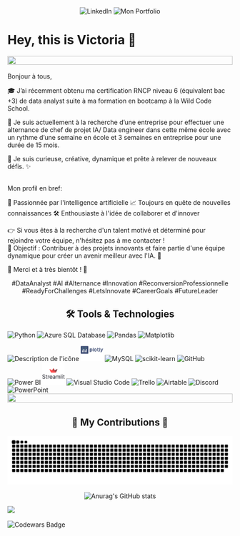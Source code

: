    <div align="center"><a href="https://www.linkedin.com/in/victoria-boyer2/" target="_blank" style="text-decoration:none;">
  <img src="https://img.shields.io/badge/LinkedIn-%230077B5.svg?style=for-the-badge&logo=linkedin&logoColor=white" alt="LinkedIn">
</a>
<a href="https://github.com/victoria-1989/portfolio" target="_blank" style="text-decoration:none;">
  <img src="https://img.shields.io/badge/Mon_Portfolio-37a779?style=for-the-badge" alt="Mon Portfolio">
</a> </div>

# Hey, this is Victoria 👋
<img src="https://i.imgur.com/dBaSKWF.gif" height="20" width="100%">

Bonjour à tous,<br>

🎓 J’ai récemment obtenu ma certification RNCP niveau 6 (équivalent bac +3) de data analyst suite à ma formation en bootcamp à la Wild Code School. 

🚀 Je suis actuellement à la recherche d’une entreprise pour effectuer une alternance de chef de projet IA/ Data engineer dans cette même école avec un rythme d’une semaine en école et 3 semaines en entreprise pour une durée de 15 mois.

💪 Je suis curieuse, créative, dynamique et prête à relever de nouveaux défis. ✨

<br>
Mon profil en bref:

🤖 Passionnée par l'intelligence artificielle
📈 Toujours en quête de nouvelles connaissances
🛠️ Enthousiaste à l'idée de collaborer et d'innover

👉 Si vous êtes à la recherche d'un talent motivé et déterminé pour rejoindre votre équipe, n'hésitez pas à me contacter !<br>
🎯 Objectif : Contribuer à des projets innovants et faire partie d'une équipe dynamique pour créer un avenir meilleur avec l'IA. 🚀<br>

🙏 Merci et à très bientôt ! 🌟<br>

<div align="center">#DataAnalyst #AI #Alternance #Innovation #ReconversionProfessionnelle #ReadyForChallenges #LetsInnovate #CareerGoals #FutureLeader
</div>

<div align="center">
  <h2>🛠️ Tools & Technologies</h2>
</div>

<div 
  <img src="https://cdn.jsdelivr.net/gh/devicons/devicon@latest/icons/python/python-original.svg" alt="Python" width="50" height="50" />
  <img src="https://cdn.jsdelivr.net/gh/devicons/devicon@latest/icons/python/python-original-wordmark.svg" alt="Python" width="50" height="50" />
  <img src="https://cdn.jsdelivr.net/gh/devicons/devicon@latest/icons/azuresqldatabase/azuresqldatabase-original.svg" alt="Azure SQL Database" width="50" height="50" />
  <img src="https://cdn.jsdelivr.net/gh/devicons/devicon@latest/icons/pandas/pandas-original-wordmark.svg" alt="Pandas" width="50" height="50" />
  <img src="https://cdn.jsdelivr.net/gh/devicons/devicon@latest/icons/matplotlib/matplotlib-original-wordmark.svg" alt="Matplotlib" width="50" height="50" />
  <img src="https://user-images.githubusercontent.com/315810/92254613-279c8000-ee9f-11ea-9b73-5622a7d95f3f.png" alt="Description de l'icône" width="50" height="50" />
  <img src="https://github.com/devicons/devicon/blob/master/icons/plotly/plotly-original-wordmark.svg" alt="Plotly" width="50" height="50" />
  <img src="https://upload.wikimedia.org/wikipedia/fr/6/62/MySQL.svg" alt="MySQL" width="50" height="50" />
  <img src="https://cdn.jsdelivr.net/gh/devicons/devicon@latest/icons/scikitlearn/scikitlearn-original.svg" alt="scikit-learn" width="50" height="50" />
  <img src="https://upload.wikimedia.org/wikipedia/commons/9/91/Octicons-mark-github.svg" alt="GitHub" width="50" height="50" />
  <img src="https://github.com/microsoft/PowerBI-Icons/raw/main/PNG/Power-BI.png" alt="Power BI" width="38" height="38" />
  <img src="https://raw.githubusercontent.com/devicons/devicon/master/icons/streamlit/streamlit-original-wordmark.svg" alt="Streamlit" width="50" height="50" />
  <img src="https://upload.wikimedia.org/wikipedia/commons/9/9a/Visual_Studio_Code_1.35_icon.svg" alt="Visual Studio Code" width="50" height="50" />
  <img src="https://upload.wikimedia.org/wikipedia/en/8/8c/Trello_logo.svg" alt="Trello" width="50" height="50" />
  <img src="https://upload.wikimedia.org/wikipedia/commons/4/4b/Airtable_Logo.svg" alt="Airtable" width="50" height="50" />
  <img src="https://upload.wikimedia.org/wikipedia/fr/4/4f/Discord_Logo_sans_texte.svg" alt="Discord" width="50" height="50" />
<img src="https://upload.wikimedia.org/wikipedia/commons/0/0d/Microsoft_Office_PowerPoint_%282019%E2%80%93present%29.svg" alt="PowerPoint" width="50" height="50" />

</div>


<img src="https://i.imgur.com/dBaSKWF.gif" height="20" width="100%">
 <div align="center">
          
   <h2>🐍 My Contributions 🐍</h2>
 </div>
  
![snake gif](https://github.com/victoria-1989/victoria-1989/blob/output/github-contribution-grid-snake.svg)

<div align="center">

  ![Anurag's GitHub stats](https://github-readme-stats.vercel.app/api?username=victoria-1989&show_icons=true&theme=tokyonight)
  </div>

  ![](https://komarev.com/ghpvc/?username=victoria-1989&color=brightgreen)
  
  ![Codewars Badge](https://www.codewars.com/users/victoria-1989/badges/micro)
